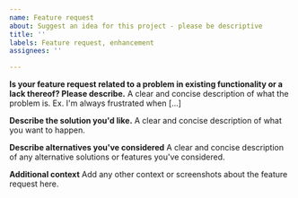 ```yaml
---
name: Feature request
about: Suggest an idea for this project - please be descriptive
title: ''
labels: Feature request, enhancement
assignees: ''

---
```


**Is your feature request related to a problem in existing functionality or a lack thereof? Please describe.**
A clear and concise description of what the problem is. Ex. I'm always frustrated when [...]

**Describe the solution you'd like.**
A clear and concise description of what you want to happen.

**Describe alternatives you've considered**
A clear and concise description of any alternative solutions or features you've considered.

**Additional context**
Add any other context or screenshots about the feature request here.
